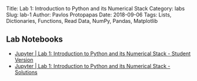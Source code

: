 Title: Lab 1: Introduction to Python and its Numerical Stack
Category: labs
Slug: lab-1
Author: Pavlos Protopapas
Date: 2018-09-06
Tags:  Lists, Dictionaries, Functions, Read Data, NumPy, Pandas, Matplotlib

## Lab Notebooks

- [Jupyter | Lab 1: Introduction to Python and its Numerical Stack - Student Version]({filename}notebook/lab1.ipynb)
- [Jupyter | Lab 1: Introduction to Python and its Numerical Stack - Solutions]({filename}notebook/lab1_solutions.ipynb)


